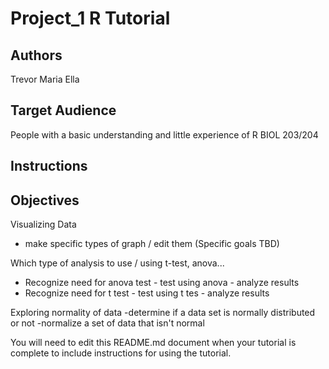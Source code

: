# Project_1 R Tutorial

## Authors

Trevor
Maria
Ella

## Target Audience

People with a basic understanding and little experience of R BIOL 203/204

## Instructions



## Objectives



Visualizing Data 
- make specific types of graph / edit them (Specific goals TBD)

Which type of analysis to use / using t-test, anova...
- Recognize need for anova test - test using anova - analyze results
- Recognize need for t test - test using t tes - analyze results

Exploring normality of data
-determine if a data set is normally distributed or not
-normalize a set of data that isn't normal


You will need to edit this README.md document when your tutorial is complete to include instructions for using the tutorial.